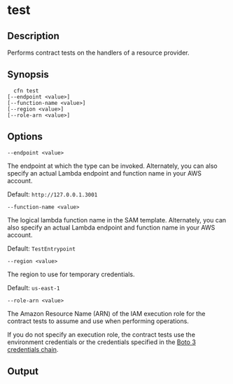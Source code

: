 # test<a name="resource-type-cli-test"></a>

## Description<a name="resource-type-cli-test-description"></a>

Performs contract tests on the handlers of a resource provider\.

## Synopsis<a name="resource-type-cli-test-synopsis"></a>

```
  cfn test 
[--endpoint <value>] 
[--function-name <value>]
[--region <value>]
[--role-arn <value>]
```

## Options<a name="resource-type-cli-test-options"></a>

`--endpoint <value>`

The endpoint at which the type can be invoked\. Alternately, you can also specify an actual Lambda endpoint and function name in your AWS account\.

Default: `http://127.0.0.1.3001`

`--function-name <value>`

The logical lambda function name in the SAM template\. Alternately, you can also specify an actual Lambda endpoint and function name in your AWS account\.

Default: `TestEntrypoint`

`--region <value>`

The region to use for temporary credentials\.

Default: `us-east-1`

`--role-arn <value>`

The Amazon Resource Name \(ARN\) of the IAM execution role for the contract tests to assume and use when performing operations\.

If you do not specify an execution role, the contract tests use the environment credentials or the credentials specified in the [Boto 3 credentials chain](https://boto3.amazonaws.com/v1/documentation/api/latest/guide/configuration.html)\.

## Output<a name="resource-type-cli-test-output"></a>
